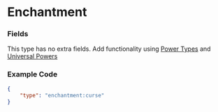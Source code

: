 # Enchantment

### Fields

This type has no extra fields. Add functionality using [Power Types](../../submodules/apoli-docs/docs/power_types/) and [Universal Powers](universal_powers.md)

### Example Code

```json
{
	"type": "enchantment:curse"
}
```
